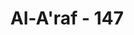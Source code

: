---
title: "Al-A'raf - 147"
no: 147
arabic_no: ١٤٧
ayah: وَالَّذِيْنَ كَذَّبُوْا بِاٰيٰتِنَا وَلِقَاۤءِ الْاٰخِرَةِ حَبِطَتْ اَعْمَالُهُمْۗ هَلْ يُجْزَوْنَ اِلَّا مَا كَانُوْا يَعْمَلُوْنَ ࣖ
translation: "Dan orang-orang yang mendustakan tanda-tanda (kekuasaan) Kami dan (mendustakan) adanya pertemuan akhirat, sia-sialah amal mereka. Mereka diberi balasan sesuai dengan apa yang telah mereka kerjakan."
tafsir: "Orang yang mendustakan ayat-ayat Allah yang telah diturunkan kepada Rasul-Nya, tidak mempercayai akan adanya pertemuan dengan Allah pada hari akhir nanti, tidak percaya akan adanya pembalasan yang akan diberikan pada hari itu. Maka segala amal baik yang telah mereka kerjakan di dunia tidak akan diberi pahala oleh Allah, karena perbuatan itu tidak dilandasi oleh keinginan mencari keridaan Allah, dan Allah tidak menganiaya sedikit pun, mereka akan disiksa sesuai dengan perbuatan dosa yang telah mereka kerjakan."
---